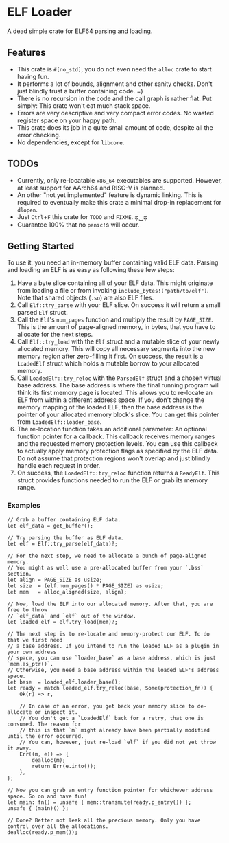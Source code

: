# ELF Loader

A dead simple crate for ELF64 parsing and loading.

## Features

- This crate is `#[no_std]`, you do not even need the `alloc` crate to start having fun.
- It performs a lot of bounds, alignment and other sanity checks. Don't just blindly trust
  a buffer containing code. =)
- There is no recursion in the code and the call graph is rather flat. Put simply: This crate
  won't eat much stack space.
- Errors are very descriptive and very compact error codes. No wasted register space on your
  happy path.
- This crate does its job in a quite small amount of code, despite all the error checking.
- No dependencies, except for `libcore`.

## TODOs

- Currently, only re-locatable `x86_64` executables are supported. However, at least support for
  AArch64 and RISC-V is planned.
- An other "not yet implemented" feature is dynamic linking. This is required to eventually make
  this crate a minimal drop-in replacement for `dlopen`.
- Just `Ctrl`+`F` this crate for `TODO` and `FIXME`. ಥ‿ಥ
- Guarantee 100% that no `panic!`s will occur.

## Getting Started

To use it, you need an in-memory buffer containing valid ELF data. Parsing and loading an ELF
is as easy as following these few steps:

1. Have a byte slice containing all of your ELF data. This might originate from loading a
   file or from invoking `include_bytes!("path/to/elf")`. Note that shared objects (`.so`)
   are also ELF files.
2. Call `Elf::try_parse` with your ELF slice. On success it will return a small parsed `Elf`
   struct.
3. Call the `Elf`'s `num_pages` function and multiply the result by `PAGE_SIZE`. This is the
   amount of page-aligned memory, in bytes, that you have to allocate for the next steps.
4. Call `Elf::try_load` with the `Elf` struct and a mutable slice of your newly allocated
   memory. This will copy all necessary segments into the new memory region after zero-filling it
   first. On success, the result is a `LoadedElf` struct which holds a mutable borrow to your
   allocated memory.
5. Call `LoadedElf::try_reloc` with the `ParsedElf` struct and a chosen virtual base address. The
   base address is where the final running program will think its first memory page is located.
   This allows you to re-locate an ELF from within a different address space. If you don't
   change the memory mapping of the loaded ELF, then the base address is the pointer of your
   allocated memory block's slice. You can get this pointer from `LoadedElf::loader_base`.
6. The re-location function takes an additional parameter: An optional function pointer for a
   callback. This callback receives memory ranges and the requested memory protection levels. You
   can use this callback to actually apply memory protection flags as specified by the ELF data.
   Do not assume that protection regions won't overlap and just blindly handle each request in
   order.
7. On success, the `LoadedElf::try_reloc` function returns a `ReadyElf`. This struct provides
   functions needed to run the ELF or grab its memory range.

### Examples

```
// Grab a buffer containing ELF data.
let elf_data = get_buffer();

// Try parsing the buffer as ELF data.
let elf = Elf::try_parse(elf_data)?;

// For the next step, we need to allocate a bunch of page-aligned memory.
// You might as well use a pre-allocated buffer from your `.bss` section.
let align = PAGE_SIZE as usize;
let size  = (elf.num_pages() * PAGE_SIZE) as usize;
let mem   = alloc_aligned(size, align);

// Now, load the ELF into our allocated memory. After that, you are free to throw
// `elf_data` and `elf` out of the window.
let loaded_elf = elf.try_load(mem)?;

// The next step is to re-locate and memory-protect our ELF. To do that we first need
// a base address. If you intend to run the loaded ELF as a plugin in your own address
// space, you can use `loader_base` as a base address, which is just `mem.as_ptr()`.
// Otherwise, you need a base address within the loaded ELF's address space.
let base  = loaded_elf.loader_base();
let ready = match loaded_elf.try_reloc(base, Some(protection_fn)) {
    Ok(r) => r,

    // In case of an error, you get back your memory slice to de-allocate or inspect it.
    // You don't get a `LoadedElf` back for a retry, that one is consumed. The reason for
    // this is that `m` might already have been partially modified until the error occurred.
    // You can, however, just re-load `elf` if you did not yet throw it away.
    Err((m, e)) => {
        dealloc(m);
        return Err(e.into());
    },
};

// Now you can grab an entry function pointer for whichever address space. Go on and have fun!
let main: fn() = unsafe { mem::transmute(ready.p_entry()) };
unsafe { (main)() };

// Done? Better not leak all the precious memory. Only you have control over all the allocations.
dealloc(ready.p_mem());
```
